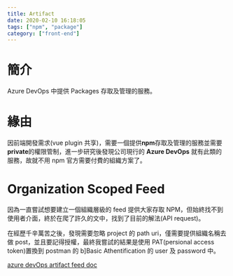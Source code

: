 ```yaml
---
title: Artifact
date: 2020-02-10 16:18:05
tags: ["npm", "package"]
category: ["front-end"]
---
```


# 簡介

Azure DevOps 中提供 Packages 存取及管理的服務。

# 緣由

因前端開發需求(vue plugin 共享)，需要一個提供**npm**存取及管理的服務並需要**private**的權限管制，進一步研究後發現公司現行的 **Azure DevOps** 就有此類的服務，故就不用 npm 官方需要付費的組織方案了。

# Organization Scoped Feed

因為一直嘗試想要建立一個組織層級的 feed 提供大家存取 NPM，但始終找不到使用者介面，終於在爬了許久的文中，找到了目前的解法(API request)。

在經歷千辛萬苦之後，發現需要忽略 project 的 path uri，僅需要提供組織名稱去做 post，並且要記得授權，最終我嘗試的結果是使用 PAT(persional access token)置換到 postman 的 b]Basic Athentification 的 user 及 password 中。

[azure devOps artifact feed doc](https://docs.microsoft.com/en-us/rest/api/azure/devops/artifacts/feed%20%20management/create%20feed?view=azure-devops-rest-5.1)
